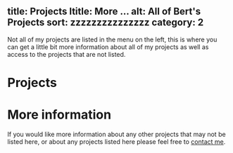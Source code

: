 title: Projects
ltitle: More ...
alt: All of Bert's Projects
sort: zzzzzzzzzzzzzzz
category: 2
---
Not all of my projects are listed in the menu on the left, this is where you can get a little bit more information about all of my projects as well as access to the projects that are not listed.

# Projects

<!--%

# The category number, in this case number 2.
catnum = 2

# Get all pages in the category
pages = [p for p in pages if "category" in p and int(p.category) == catnum]

# Sort pages according to custom rules, if a sort order exists, sort by it, otherwise sort by title name
pages.sort(key=lambda p: p.get("title") if p.get("sort") is None else p.get("sort"))

output = '<ul class="projects">%s</ul>'

pitems = ""

for p in pages:
    if p.title == page.title:
        continue
        
    lioutput = '<li><a href="%s" alt="%s">%s</a><p>%s</p></li>'
    
    linktitle = p.ltitle if p.get("ltittle") is not None else p.title
    description = p.description if p.get("description") is not None else ''
    alttext = p.alt if p.get('alt') is not None else p.title
    
    html = lioutput % (p.url, alttext, linktitle, description)
    
    pitems = "%s\n%s" % (pitems, html)

out = output % (pitems)

print out
%-->

# More information

If you would like more information about any other projects that may not be listed here, or about any projects listed here please feel free to [contact me][1].

[1]: /Contact.html